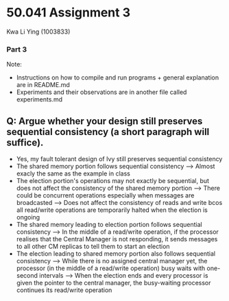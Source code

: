# 50.041 Assignment 3
Kwa Li Ying (1003833)

### Part 3
Note: 
- Instructions on how to compile and run programs + general explanation are in README.md
- Experiments and their observations are in another file called experiments.md

## Q: Argue whether your design still preserves sequential consistency (a short paragraph will suffice).
- Yes, my fault tolerant design of Ivy still preserves sequential consistency
- The shared memory portion follows sequential consistency
	--> Almost exacly the same as the example in class
- The election portion's operations may not exactly be sequential, but does not affect the consistency of the shared memory portion
	--> There could be concurrent operations especially when messages are broadcasted
	--> Does not affect the consistency of reads and write bcos all read/write operations are temporarily halted when the election is ongoing
- The shared memory leading to election portion follows sequential consistency
	--> In the middle of a read/write operation, if the processor realises that the Central Manager is not responding, it sends messages to all other CM replicas to tell them to start an election
- The election leading to shared memory portion also follows sequential consistency
	--> While there is no assigned central manager yet, the processor (in the middle of a read/write operation) busy waits with one-second intervals
	--> When the election ends and every processor is given the pointer to the central manager, the busy-waiting processor continues its read/write operation


